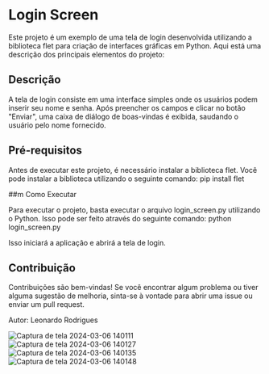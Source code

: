 # Login Screen 

Este projeto é um exemplo de uma tela de login desenvolvida utilizando a biblioteca flet para criação de interfaces gráficas em Python. Aqui está uma descrição dos principais elementos do projeto:
## Descrição

A tela de login consiste em uma interface simples onde os usuários podem inserir seu nome e senha. Após preencher os campos e clicar no botão "Enviar", uma caixa de diálogo de boas-vindas é exibida, saudando o usuário pelo nome fornecido.

## Pré-requisitos

Antes de executar este projeto, é necessário instalar a biblioteca flet. Você pode instalar a biblioteca utilizando o seguinte comando:
pip install flet

##m Como Executar

Para executar o projeto, basta executar o arquivo login_screen.py utilizando o Python. Isso pode ser feito através do seguinte comando:
python login_screen.py

Isso iniciará a aplicação e abrirá a tela de login.

## Contribuição

Contribuições são bem-vindas! Se você encontrar algum problema ou tiver alguma sugestão de melhoria, sinta-se à vontade para abrir uma issue ou enviar um pull request.

Autor: Leonardo Rodrigues





![Captura de tela 2024-03-06 140111](https://github.com/rxodrigues/Login-Screen/assets/137015987/a0d38fcc-58af-449a-8267-ae6cab5ab48f)
![Captura de tela 2024-03-06 140127](https://github.com/rxodrigues/Login-Screen/assets/137015987/81deb734-1925-4cda-a178-6a25eaefa812)
![Captura de tela 2024-03-06 140135](https://github.com/rxodrigues/Login-Screen/assets/137015987/d74efe1d-c3e8-4edb-b9c8-559ce8c4803d)
![Captura de tela 2024-03-06 140148](https://github.com/rxodrigues/Login-Screen/assets/137015987/711c9fd9-7eb9-400b-a997-271fbd3abd6f)
